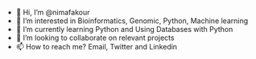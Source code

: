- 👋 Hi, I’m @nimafakour
- 👀 I’m interested in Bioinformatics, Genomic, Python, Machine learning
- 🌱 I’m currently learning Python and Using Databases with Python
- 💞️ I’m looking to collaborate on relevant projects
- 📫 How to reach me? Email, Twitter and Linkedin

<!---
nimafakour/nimafakour is a ✨ special ✨ repository because its `README.md` (this file) appears on your GitHub profile.
You can click the Preview link to take a look at your changes.
--->
